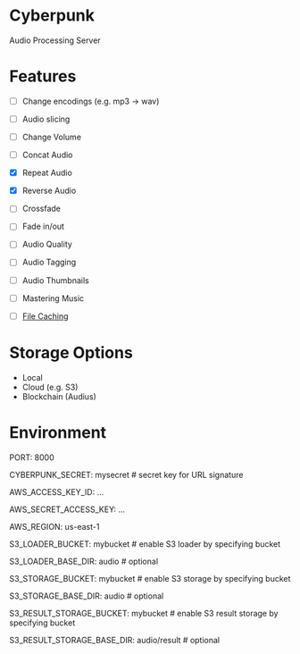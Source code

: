 
# Cyberpunk 

Audio Processing Server

# Features

- [ ] Change encodings (e.g. mp3 -> wav) 
- [ ] Audio slicing 
- [ ] Change Volume 
- [ ] Concat Audio 
- [x] Repeat Audio 
- [x] Reverse Audio 
- [ ] Crossfade 
- [ ] Fade in/out   
- [ ] Audio Quality 
- [ ] Audio Tagging 
- [ ] Audio Thumbnails 
- [ ] Mastering Music 

- [ ] [File Caching](https://gist.github.com/ruanbekker/75d98a0d5cab5d6a562c70b4be5ba86d)

# Storage Options

- Local
- Cloud (e.g. S3)
- Blockchain (Audius)


# Environment

PORT: 8000

CYBERPUNK_SECRET: mysecret # secret key for URL signature

AWS_ACCESS_KEY_ID: ...

AWS_SECRET_ACCESS_KEY: ...

AWS_REGION: us-east-1

S3_LOADER_BUCKET: mybucket # enable S3 loader by specifying bucket

S3_LOADER_BASE_DIR: audio # optional

S3_STORAGE_BUCKET: mybucket # enable S3 storage by specifying bucket

S3_STORAGE_BASE_DIR: audio # optional

S3_RESULT_STORAGE_BUCKET: mybucket # enable S3 result storage by specifying bucket

S3_RESULT_STORAGE_BASE_DIR: audio/result # optional


